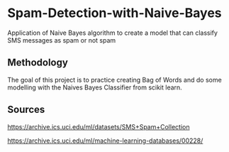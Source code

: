 # Spam-Detection-with-Naive-Bayes
Application of Naive Bayes algorithm to create a model that can classify SMS messages as spam or not spam

## Methodology

The goal of this project is to practice creating Bag of Words and do some modelling with the Naives Bayes Classifier from scikit learn.

## Sources

https://archive.ics.uci.edu/ml/datasets/SMS+Spam+Collection
    
https://archive.ics.uci.edu/ml/machine-learning-databases/00228/
